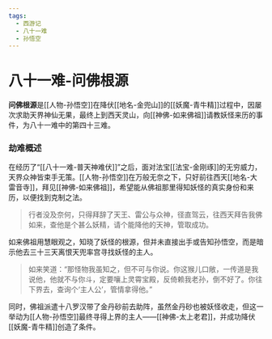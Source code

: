 ```yaml
---
tags:
  - 西游记
  - 八十一难
  - 孙悟空
---
```

# 八十一难-问佛根源

**问佛根源**是[[人物-孙悟空]]在降伏[[地名-金兜山]]的[[妖魔-青牛精]]过程中，因屡次求助天界神仙无果，最终上到西天灵山，向[[神佛-如来佛祖]]请教妖怪来历的事件，为八十一难中的第四十三难。

### **劫难概述**
在经历了“[[八十一难-普天神难伏]]”之后，面对法宝[[法宝-金刚琢]]的无穷威力，天界众神皆束手无策。[[人物-孙悟空]]在万般无奈之下，只好前往西天[[地名-大雷音寺]]，拜见[[神佛-如来佛祖]]，希望能从佛祖那里得知妖怪的真实身份和来历，以便找到克制之法。
> 行者没及奈何，只得拜辞了天王、雷公与众神，径直驾云，往西天拜告我佛如来，查他是个甚么妖精，请个能降他的天神，管取成功。

如来佛祖用慧眼观之，知晓了妖怪的根源，但并未直接出手或告知孙悟空，而是暗示他去三十三天离恨天兜率宫寻找妖怪的主人。
> 如来笑道：“那怪物我虽知之，但不可与你说。你这猴儿口敞，一传道是我说他，他就不与你斗，定要嚷上灵霄宝殿，反倚赖我老孙，倒不好了。你往下界去，查询个‘主人公’，管情拿得他。”

同时，佛祖派遣十八罗汉带了金丹砂前去助阵，虽然金丹砂也被妖怪收走，但这一举动为[[人物-孙悟空]]最终寻得上界的主人——[[神佛-太上老君]]，并成功降伏[[妖魔-青牛精]]创造了条件。
